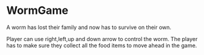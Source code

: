 # WormGame
A worm has lost their family and now has to survive on their own.

Player can use right,left,up and down arrow to control the worm. The player has to make sure they collect all the food items to move ahead in the game.